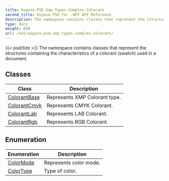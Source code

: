 ```yaml
---
title: Aspose.PSD.Xmp.Types.Complex.Colorant
second_title: Aspose.PSD for .NET API Reference
description: The namespace contains classes that represent the structures containing the characteristics of a colorant swatch used in a document
type: docs
weight: 650
url: /net/aspose.psd.xmp.types.complex.colorant/
---
```

{{< psd/tize >}}
The namespace contains classes that represent the structures containing the characteristics of a colorant (swatch) used in a document.

## Classes

| Class | Description |
| --- | --- |
| [ColorantBase](./colorantbase/) | Represents XMP Colorant type. |
| [ColorantCmyk](./colorantcmyk/) | Represents CMYK Colorant. |
| [ColorantLab](./colorantlab/) | Represents LAB Colorant. |
| [ColorantRgb](./colorantrgb/) | Represents RGB Colorant. |
## Enumeration

| Enumeration | Description |
| --- | --- |
| [ColorMode](./colormode/) | Represents color mode. |
| [ColorType](./colortype/) | Type of color. |


